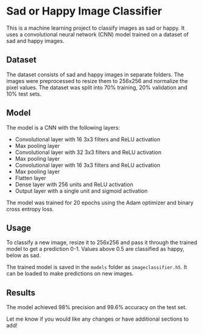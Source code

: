 # Sad or Happy Image Classifier

This is a machine learning project to classify images as sad or happy. It uses a convolutional neural network (CNN) model trained on a dataset of sad and happy images.

## Dataset
The dataset consists of sad and happy images in separate folders. The images were preprocessed to resize them to 256x256 and normalize the pixel values. The dataset was split into 70% training, 20% validation and 10% test sets.

## Model
The model is a CNN with the following layers:

- Convolutional layer with 16 3x3 filters and ReLU activation
- Max pooling layer
- Convolutional layer with 32 3x3 filters and ReLU activation  
- Max pooling layer
- Convolutional layer with 16 3x3 filters and ReLU activation
- Max pooling layer
- Flatten layer
- Dense layer with 256 units and ReLU activation
- Output layer with a single unit and sigmoid activation

The model was trained for 20 epochs using the Adam optimizer and binary cross entropy loss.

## Usage
To classify a new image, resize it to 256x256 and pass it through the trained model to get a prediction 0-1. Values above 0.5 are classified as happy, below as sad.

The trained model is saved in the `models` folder as `imageclassifier.h5`. It can be loaded to make predictions on new images.

## Results
The model achieved 98% precision and 99.6% accuracy on the test set.


Let me know if you would like any changes or have additional sections to add!
